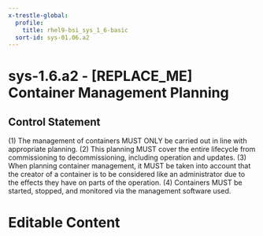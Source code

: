 ```yaml
---
x-trestle-global:
  profile:
    title: rhel9-bsi_sys_1_6-basic
  sort-id: sys-01.06.a2
---
```


# sys-1.6.a2 - \[REPLACE_ME\] Container Management Planning

## Control Statement

(1) The management of containers MUST ONLY be carried out in line with appropriate planning. (2) This planning MUST cover the entire lifecycle from commissioning to decommissioning, including operation and updates. (3) When planning container management, it MUST be taken into account that the creator of a container is to be considered like an administrator due to the effects they have on parts of the operation. (4) Containers MUST be started, stopped, and monitored via the management software used.

# Editable Content

<!-- Make additions and edits below -->
<!-- The above represents the contents of the control as received by the profile, prior to additions. -->
<!-- If the profile makes additions to the control, they will appear below. -->
<!-- The above markdown may not be edited but you may edit the content below, and/or introduce new additions to be made by the profile. -->
<!-- If there is a yaml header at the top, parameter values may be edited. Use --set-parameters to incorporate the changes during assembly. -->
<!-- The content here will then replace what is in the profile for this control, after running profile-assemble. -->
<!-- The current profile has no added parts for this control, but you may add new ones here. -->
<!-- Each addition must have a heading either of the form ## Control my_addition_name -->
<!-- or ## Part a. (where the a. refers to one of the control statement labels.) -->
<!-- "## Control" parts are new parts added after the statement part. -->
<!-- "## Part" parts are new parts added into the top-level statement part with that label. -->
<!-- Subparts may be added with nested hash levels of the form ### My Subpart Name -->
<!-- underneath the parent ## Control or ## Part being added -->
<!-- See https://oscal-compass.github.io/compliance-trestle/tutorials/ssp_profile_catalog_authoring/ssp_profile_catalog_authoring for guidance. -->
